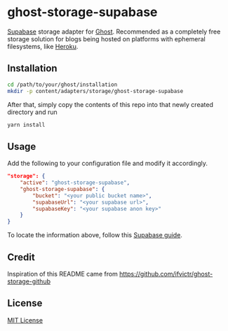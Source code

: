 # ghost-storage-supabase

[Supabase](https://supabase.io) storage adapter for [Ghost](https://ghost.org). Recommended as a completely free storage solution for blogs being hosted on platforms with ephemeral filesystems, like [Heroku](https://heroku.com).

## Installation

```bash
cd /path/to/your/ghost/installation
mkdir -p content/adapters/storage/ghost-storage-supabase
```

After that, simply copy the contents of this repo into that newly created directory and run 

```bash
yarn install
```

## Usage

Add the following to your configuration file and modify it accordingly.

```json
"storage": {
    "active": "ghost-storage-supabase",
    "ghost-storage-supabase": {
        "bucket": "<your public bucket name>",
        "supabaseUrl": "<your supabase url>",
        "supabaseKey": "<your supabase anon key>"
    }
}
```

To locate the information above, follow this [Supabase guide](https://supabase.io/docs/guides/api#api-url-and-keys).

## Credit

Inspiration of this README came from https://github.com/ifvictr/ghost-storage-github

## License

[MIT License](LICENSE)
